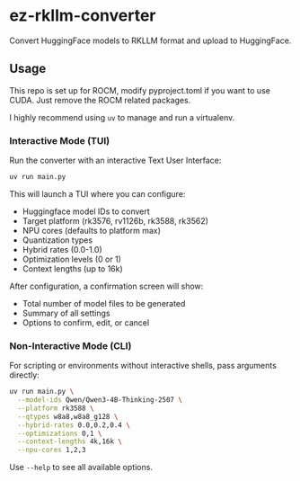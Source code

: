 # ez-rkllm-converter

Convert HuggingFace models to RKLLM format and upload to HuggingFace.

## Usage

This repo is set up for ROCM, modify pyproject.toml if you want to use CUDA. Just remove the ROCM related packages.

I highly recommend using `uv` to manage and run a virtualenv.

### Interactive Mode (TUI)

Run the converter with an interactive Text User Interface:

```bash
uv run main.py
```

This will launch a TUI where you can configure:
- Huggingface model IDs to convert
- Target platform (rk3576, rv1126b, rk3588, rk3562)
- NPU cores (defaults to platform max)
- Quantization types
- Hybrid rates (0.0-1.0)
- Optimization levels (0 or 1)
- Context lengths (up to 16k)

After configuration, a confirmation screen will show:
- Total number of model files to be generated
- Summary of all settings
- Options to confirm, edit, or cancel

### Non-Interactive Mode (CLI)

For scripting or environments without interactive shells, pass arguments directly:

```bash
uv run main.py \
  --model-ids Qwen/Qwen3-4B-Thinking-2507 \
  --platform rk3588 \
  --qtypes w8a8,w8a8_g128 \
  --hybrid-rates 0.0,0.2,0.4 \
  --optimizations 0,1 \
  --context-lengths 4k,16k \
  --npu-cores 1,2,3
```

Use `--help` to see all available options.
